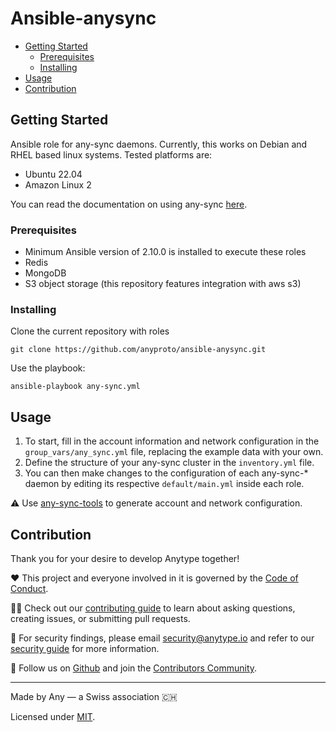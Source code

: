 # Ansible-anysync

- [Getting Started](#getting-started)
  - [Prerequisites](#prerequisites)
  - [Installing](#installing)
- [Usage](#usage)
- [Contribution](#contribution)

## Getting Started

Ansible role for any-sync daemons. Currently, this works on Debian and RHEL based linux systems. Tested platforms are:
* Ubuntu 22.04
* Amazon Linux 2

You can read the documentation on using any-sync [here](https://tech.anytype.io/).

### Prerequisites

* Minimum Ansible version of 2.10.0 is installed to execute these roles
* Redis
* MongoDB
* S3 object storage (this repository features integration with aws s3)

### Installing

Clone the current repository with roles

```
git clone https://github.com/anyproto/ansible-anysync.git
```

Use the playbook:

```
ansible-playbook any-sync.yml
```

## Usage

1. To start, fill in the account information and network configuration in the `group_vars/any_sync.yml` file, replacing the example data with your own.
2. Define the structure of your any-sync cluster in the `inventory.yml` file.
3. You can then make changes to the configuration of each any-sync-* daemon by editing its respective `default/main.yml` inside each role.

⚠️ Use [any-sync-tools](https://github.com/anyproto/any-sync-tools) to generate account and network configuration.

## Contribution
Thank you for your desire to develop Anytype together!

❤️ This project and everyone involved in it is governed by the [Code of Conduct](https://github.com/anyproto/.github/blob/main/docs/CODE_OF_CONDUCT.md).

🧑‍💻 Check out our [contributing guide](https://github.com/anyproto/.github/blob/main/docs/CONTRIBUTING.md) to learn about asking questions, creating issues, or submitting pull requests.

🫢 For security findings, please email [security@anytype.io](mailto:security@anytype.io) and refer to our [security guide](https://github.com/anyproto/.github/blob/main/docs/SECURITY.md) for more information.

🤝 Follow us on [Github](https://github.com/anyproto) and join the [Contributors Community](https://github.com/orgs/anyproto/discussions).

---
Made by Any — a Swiss association 🇨🇭

Licensed under [MIT](./LICENSE.md).
